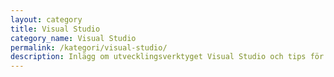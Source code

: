 ```yaml
---
layout: category
title: Visual Studio
category_name: Visual Studio
permalink: /kategori/visual-studio/
description: Inlägg om utvecklingsverktyget Visual Studio och tips för att använda det.
---
```

